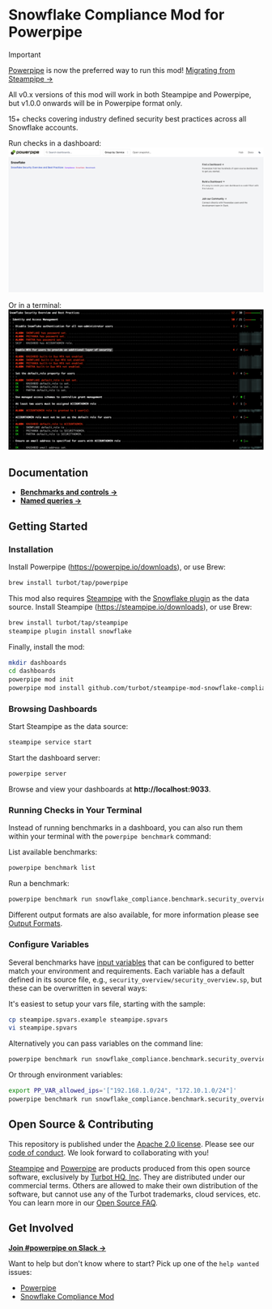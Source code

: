 # Snowflake Compliance Mod for Powerpipe

> [!IMPORTANT]
> [Powerpipe](https://powerpipe.io) is now the preferred way to run this mod! [Migrating from Steampipe →](https://powerpipe.io/blog/migrating-from-steampipe)
>
> All v0.x versions of this mod will work in both Steampipe and Powerpipe, but v1.0.0 onwards will be in Powerpipe format only.

15+ checks covering industry defined security best practices across all Snowflake accounts.

Run checks in a dashboard:
![image](https://raw.githubusercontent.com/turbot/steampipe-mod-snowflake-compliance/main/docs/snowflake_compliance_dashboard.png)

Or in a terminal:
![image](https://raw.githubusercontent.com/turbot/steampipe-mod-snowflake-compliance/main/docs/snowflake_compliance_terminal.png)


## Documentation

- **[Benchmarks and controls →](https://hub.powerpipe.io/mods/turbot/snowflake_compliance/controls)**
- **[Named queries →](https://hub.powerpipe.io/mods/turbot/snowflake_compliance/queries)**

## Getting Started

### Installation

Install Powerpipe (https://powerpipe.io/downloads), or use Brew:

```sh
brew install turbot/tap/powerpipe
```

This mod also requires [Steampipe](https://steampipe.io) with the [Snowflake plugin](https://hub.steampipe.io/plugins/turbot/snowflake) as the data source. Install Steampipe (https://steampipe.io/downloads), or use Brew:

```sh
brew install turbot/tap/steampipe
steampipe plugin install snowflake
```

Finally, install the mod:

```sh
mkdir dashboards
cd dashboards
powerpipe mod init
powerpipe mod install github.com/turbot/steampipe-mod-snowflake-compliance
```

### Browsing Dashboards

Start Steampipe as the data source:

```sh
steampipe service start
```

Start the dashboard server:

```sh
powerpipe server
```

Browse and view your dashboards at **http://localhost:9033**.

### Running Checks in Your Terminal

Instead of running benchmarks in a dashboard, you can also run them within your
terminal with the `powerpipe benchmark` command:

List available benchmarks:

```sh
powerpipe benchmark list
```

Run a benchmark:

```sh
powerpipe benchmark run snowflake_compliance.benchmark.security_overview_network_security
```

Different output formats are also available, for more information please see
[Output Formats](https://powerpipe.io/docs/reference/cli/benchmark#output-formats).

### Configure Variables

Several benchmarks have [input variables](https://powerpipe.io/docs/build/mod-variables#input-variables) that can be configured to better match your environment and requirements. Each variable has a default defined in its source file, e.g., `security_overview/security_overview.sp`, but these can be overwritten in several ways:

It's easiest to setup your vars file, starting with the sample:

```sh
cp steampipe.spvars.example steampipe.spvars
vi steampipe.spvars
```

Alternatively you can pass variables on the command line:

```sh
powerpipe benchmark run snowflake_compliance.benchmark.security_overview_network_security --var 'allowed_ips=["192.168.1.0/24", "172.10.1.0/24"]'
```

Or through environment variables:

```sh
export PP_VAR_allowed_ips='["192.168.1.0/24", "172.10.1.0/24"]'
powerpipe benchmark run snowflake_compliance.benchmark.security_overview_network_security
```

## Open Source & Contributing

This repository is published under the [Apache 2.0 license](https://www.apache.org/licenses/LICENSE-2.0). Please see our [code of conduct](https://github.com/turbot/.github/blob/main/CODE_OF_CONDUCT.md). We look forward to collaborating with you!

[Steampipe](https://steampipe.io) and [Powerpipe](https://powerpipe.io) are products produced from this open source software, exclusively by [Turbot HQ, Inc](https://turbot.com). They are distributed under our commercial terms. Others are allowed to make their own distribution of the software, but cannot use any of the Turbot trademarks, cloud services, etc. You can learn more in our [Open Source FAQ](https://turbot.com/open-source).

## Get Involved

**[Join #powerpipe on Slack →](https://turbot.com/community/join)**

Want to help but don't know where to start? Pick up one of the `help wanted` issues:

- [Powerpipe](https://github.com/turbot/powerpipe/labels/help%20wanted)
- [Snowflake Compliance Mod](https://github.com/turbot/steampipe-mod-snowflake-compliance/labels/help%20wanted)